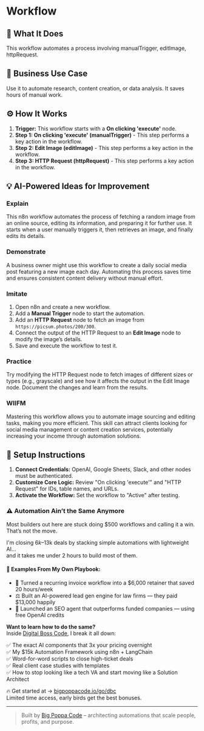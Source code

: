 # Workflow

## 🚀 What It Does
This workflow automates a process involving manualTrigger, editImage, httpRequest.

## 💼 Business Use Case
Use it to automate research, content creation, or data analysis. It saves hours of manual work.

## ⚙️ How It Works
1.  **Trigger:** This workflow starts with a **On clicking 'execute'** node.
2. **Step 1: On clicking 'execute' (manualTrigger)** - This step performs a key action in the workflow.
3. **Step 2: Edit Image (editImage)** - This step performs a key action in the workflow.
4. **Step 3: HTTP Request (httpRequest)** - This step performs a key action in the workflow.

## 💡 AI-Powered Ideas for Improvement
### Explain
This n8n workflow automates the process of fetching a random image from an online source, editing its information, and preparing it for further use. It starts when a user manually triggers it, then retrieves an image, and finally edits its details.

### Demonstrate
A business owner might use this workflow to create a daily social media post featuring a new image each day. Automating this process saves time and ensures consistent content delivery without manual effort.

### Imitate
1. Open n8n and create a new workflow.
2. Add a **Manual Trigger** node to start the automation.
3. Add an **HTTP Request** node to fetch an image from `https://picsum.photos/200/300`.
4. Connect the output of the HTTP Request to an **Edit Image** node to modify the image’s details.
5. Save and execute the workflow to test it.

### Practice
Try modifying the HTTP Request node to fetch images of different sizes or types (e.g., grayscale) and see how it affects the output in the Edit Image node. Document the changes and learn from the results.

### WIIFM
Mastering this workflow allows you to automate image sourcing and editing tasks, making you more efficient. This skill can attract clients looking for social media management or content creation services, potentially increasing your income through automation solutions.

## 🔧 Setup Instructions
1. **Connect Credentials:** OpenAI, Google Sheets, Slack, and other nodes must be authenticated.
2. **Customize Core Logic:** Review "On clicking 'execute'" and "HTTP Request" for IDs, table names, and URLs.
3. **Activate the Workflow:** Set the workflow to "Active" after testing.

### ⚠️ Automation Ain’t the Same Anymore

Most builders out here are stuck doing $500 workflows and calling it a win.  
That’s not the move.  

I'm closing $6k–$13k deals by stacking simple automations with lightweight AI...  
and it takes me under 2 hours to build most of them.

#### 🧠 Examples From My Own Playbook:
- 🔁 Turned a recurring invoice workflow into a $6,000 retainer that saved 20 hours/week  
- ⚖️ Built an AI-powered lead gen engine for law firms — they paid $13,000 happily  
- 🚀 Launched an SEO agent that outperforms funded companies — using free OpenAI credits  

**Want to learn how to do the same?**  
Inside [Digital Boss Code](https://bigpoppacode.io/go/dbc), I break it all down:

✅ The exact AI components that 3x your pricing overnight  
✅ My $15k Automation Framework using n8n + LangChain  
✅ Word-for-word scripts to close high-ticket deals  
✅ Real client case studies with templates  
✅ How to stop looking like a tech VA and start moving like a Solution Architect  

🔥 Get started at → [bigpoppacode.io/go/dbc](https://bigpoppacode.io/go/dbc)  
Limited time access, early birds get the best bonuses.

---
> Built by [Big Poppa Code](https://bigpoppacode.io) – architecting automations that scale people, profits, and purpose.
